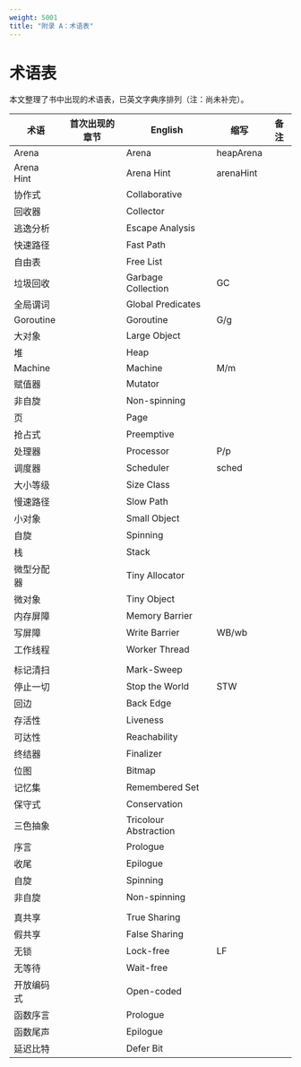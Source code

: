 ```yaml
---
weight: 5001
title: "附录 A：术语表"
---
```


# 术语表

本文整理了书中出现的术语表，已英文字典序排列（注：尚未补完）。

| 术语       | 首次出现的章节 | English               | 缩写      | 备注 |
| ---------- | -------------- | --------------------- | --------- | ---- |
| Arena      |                | Arena                 | heapArena |      |
| Arena Hint |                | Arena Hint            | arenaHint |      |
| 协作式     |                | Collaborative         |           |      |
| 回收器     |                | Collector             |           |      |
| 逃逸分析   |                | Escape Analysis       |           |      |
| 快速路径   |                | Fast Path             |           |      |
| 自由表     |                | Free List             |           |      |
| 垃圾回收   |                | Garbage  Collection   | GC        |      |
| 全局谓词   |                | Global Predicates     |           |      |
| Goroutine  |                | Goroutine             | G/g       |      |
| 大对象     |                | Large Object          |           |      |
| 堆         |                | Heap                  |           |      |
| Machine    |                | Machine               | M/m       |      |
| 赋值器     |                | Mutator               |           |      |
| 非自旋     |                | Non-spinning          |           |      |
| 页         |                | Page                  |           |      |
| 抢占式     |                | Preemptive            |           |      |
| 处理器     |                | Processor             | P/p       |      |
| 调度器     |                | Scheduler             | sched     |      |
| 大小等级   |                | Size Class            |           |      |
| 慢速路径   |                | Slow Path             |           |      |
| 小对象     |                | Small Object          |           |      |
| 自旋       |                | Spinning              |           |      |
| 栈         |                | Stack                 |           |      |
| 微型分配器 |                | Tiny Allocator        |           |      |
| 微对象     |                | Tiny Object           |           |      |
| 内存屏障   |                | Memory Barrier        |           |      |
| 写屏障     |                | Write Barrier         | WB/wb     |      |
| 工作线程   |                | Worker Thread         |           |      |
|            |                |                       |           |      |
| 标记清扫   |                | Mark-Sweep            |           |      |
| 停止一切   |                | Stop the World        | STW       |      |
| 回边       |                | Back Edge             |           |      |
| 存活性     |                | Liveness              |           |      |
| 可达性     |                | Reachability          |           |      |
| 终结器     |                | Finalizer             |           |      |
| 位图       |                | Bitmap                |           |      |
| 记忆集     |                | Remembered Set        |           |      |
| 保守式     |                | Conservation          |           |      |
| 三色抽象   |                | Tricolour Abstraction |           |      |
| 序言       |                | Prologue              |           |      |
| 收尾       |                | Epilogue              |           |      |
| 自旋       |                | Spinning              |           |      |
| 非自旋     |                | Non-spinning          |           |      |
|            |                |                       |           |      |
| 真共享     |                | True Sharing          |           |      |
| 假共享     |                | False Sharing         |           |      |
| 无锁       |                | Lock-free             | LF        |      |
| 无等待     |                | Wait-free             |           |      |
| 开放编码式  |                | Open-coded            |           |      |
| 函数序言    |                |  Prologue            |            |      |
| 函数尾声    |                |  Epilogue            |            |      |
| 延迟比特    |                |  Defer Bit            |            |      |


